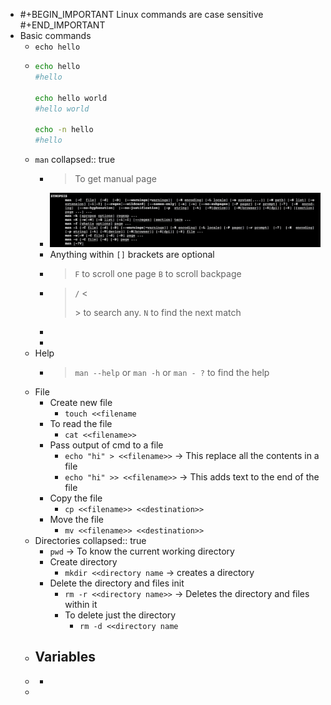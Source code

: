 - #+BEGIN_IMPORTANT
  Linux commands are case sensitive
  #+END_IMPORTANT
- Basic commands
	- `echo hello`
	- ```bash
	  echo hello
	  #hello
	  
	  echo hello world
	  #hello world
	  
	  echo -n hello
	  #hello
	  ```
	- `man`
	  collapsed:: true
		- > To get manual page
		- ![image.png](../assets/image_1655573854145_0.png)
		- Anything within `[]` brackets are optional
		- > `F` to scroll one page `B` to scroll backpage
		- > `/` <<search word>> to search any. `N` to find the next match
		-
		-
	- Help
		- > `man --help` or `man -h` or `man - ?` to find the help
	- File
		- Create new file
			- `touch <<filename`
		- To read the file
			- `cat <<filename>>`
		- Pass output of cmd to a file
			- `echo "hi" > <<filename>>` -> This replace all the contents in a file
			- `echo "hi" >> <<filename>>` -> This adds text to the end of the file
		- Copy the file
			- `cp <<filename>> <<destination>>`
		- Move the file
			- `mv <<filename>> <<destination>>`
	- Directories
	  collapsed:: true
		- `pwd` -> To know the current working directory
		- Create directory
			- `mkdir <<directory name` -> creates a directory
		- Delete the directory and files init
			- `rm -r <<directory name>>` -> Deletes the directory and files within it
			- To delete just the directory
				- `rm -d <<directory name`
	- Variables
		-
	-
		-
	-
